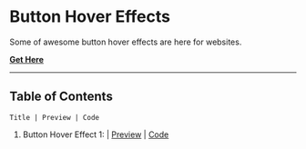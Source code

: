 # **Button Hover Effects**

Some of awesome button hover effects are here for websites.

[**Get Here**](https://github.com/imniladri/Miscellaneous/tree/main/Hover-Effects/Button-Hover-Effects)

---

## **Table of Contents**

```
Title | Preview | Code
```

1.  Button Hover Effect 1:
    | [Preview](https://imniladri.github.io/Miscellaneous/Hover-Effects/Button-Hover-Effects/Button-Hover-Effect-1)
    | [Code](https://github.com/imniladri/Miscellaneous/tree/main/Hover-Effects/Button-Hover-Effects/Button-Hover-Effect-1)
